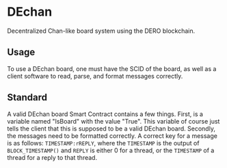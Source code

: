 # DEchan
Decentralized Chan-like board system using the DERO blockchain.

## Usage
To use a DEchan board, one must have the SCID of the board, as well as a client software to read, parse, and format messages correctly.

## Standard
A valid DEchan board Smart Contract contains a few things. 
First, is a variable named "IsBoard" with the value "True". This variable of course just tells the client that this is supposed to be a valid DEchan board.
Secondly, the messages need to be formatted correctly. A correct key for a message is as follows: `TIMESTAMP:rREPLY`, where the `TIMESTAMP` is the output of `BLOCK_TIMESTAMP()` and `REPLY` is either 0 for a thread, or the `TIMESTAMP` of a thread for a reply to that thread.
